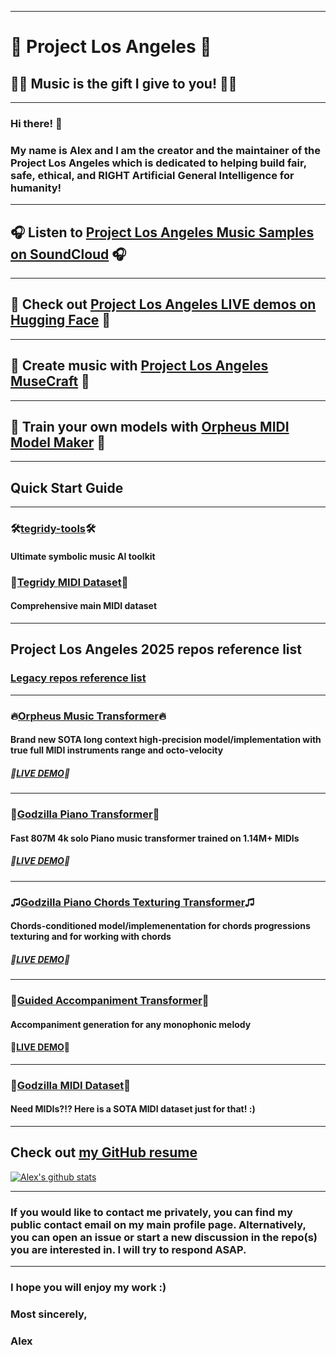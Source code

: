 ***
# 🌇 Project Los Angeles 🌇
## 🎵🎶 Music is the gift I give to you! 🎵🎶

***

### Hi there! 👋

### My name is Alex and I am the creator and the maintainer of the Project Los Angeles which is dedicated to helping build fair, safe, ethical, and RIGHT Artificial General Intelligence for humanity!

***

## 🎧 Listen to [Project Los Angeles Music Samples on SoundCloud](https://soundcloud.com/aleksandr-sigalov-61) 🎧

***

## 🤗 Check out [Project Los Angeles LIVE demos on Hugging Face](https://huggingface.co/asigalov61) 🤗

***

## 🎼 Create music with [Project Los Angeles MuseCraft](https://webchatappai.github.io/midi-gen/) 🎼

***

## 🔷 Train your own models with [Orpheus MIDI Model Maker](https://github.com/WebChatAppAi/Orpheus-Midi-Model-Maker) 🔷

***

## Quick Start Guide

***

### 🛠️[tegridy-tools](https://github.com/asigalov61/tegridy-tools)🛠️
#### Ultimate symbolic music AI toolkit

### 🎹[Tegridy MIDI Dataset](https://github.com/asigalov61/Tegridy-MIDI-Dataset)🎹
#### Comprehensive main MIDI dataset

***

## Project Los Angeles 2025 repos reference list
### [Legacy repos reference list](https://github.com/asigalov61/asigalov61/blob/main/README_LEGACY.md)

***

### 🔥[Orpheus Music Transformer](https://huggingface.co/asigalov61/Orpheus-Music-Transformer)🔥

#### Brand new SOTA long context high-precision model/implementation with true full MIDI instruments range and octo-velocity

##### 🤗[LIVE DEMO](https://huggingface.co/collections/asigalov61/orpheus-music-transformer-685c3c8e59ed1414c02bb8cd)🤗

***

### 🎹[Godzilla Piano Transformer](https://huggingface.co/asigalov61/Godzilla-Piano-Transformer)🎹

#### Fast 807M 4k solo Piano music transformer trained on 1.14M+ MIDIs

##### 🤗[LIVE DEMO](https://huggingface.co/spaces/asigalov61/Godzilla-Piano-Transformer)🤗

***

### ♫[Godzilla Piano Chords Texturing Transformer](https://huggingface.co/asigalov61/Godzilla-Piano-Transformer)♫

#### Chords-conditioned model/implemenentation for chords progressions texturing and for working with chords

##### 🤗[LIVE DEMO](https://huggingface.co/spaces/projectlosangeles/Godzilla-Piano-Chords-Texturing-Transformer)🤗

***

### 🪈[Guided Accompaniment Transformer](https://huggingface.co/asigalov61/Guided-Accompaniment-Transformer)🪈

#### Accompaniment generation for any monophonic melody

#### 🤗[LIVE DEMO](https://huggingface.co/spaces/asigalov61/Guided-Accompaniment-Transformer)🤗

***

### 📁[Godzilla MIDI Dataset](https://huggingface.co/datasets/projectlosangeles/Godzilla-MIDI-Dataset)📁

#### Need MIDIs?!? Here is a SOTA MIDI dataset just for that! :)

***

## Check out [my GitHub resume](https://resume.github.io/?asigalov61)

[![Alex's github stats](https://github-readme-stats.vercel.app/api?username=asigalov61&count_private=true&show_icons=true&theme=radical)](https://github.com/anuraghazra/github-readme-stats)

***

### If you would like to contact me privately, you can find my public contact email on my main profile page. Alternatively, you can open an issue or start a new discussion in the repo(s) you are interested in. I will try to respond ASAP.

***

### I hope you will enjoy my work :)

### Most sincerely,

### Alex
